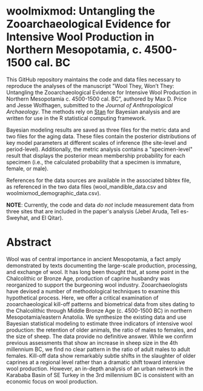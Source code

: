 # woolmixmod: Untangling the Zooarchaeological Evidence for Intensive Wool Production in Northern Mesopotamia, c. 4500-1500 cal. BC

This GitHub repository maintains the code and data files necessary to reproduce the analyses of the manuscript "Wool They, Won’t They: Untangling the Zooarchaeological Evidence for Intensive Wool Production in Northern Mesopotamia c. 4500-1500 cal. BC”, authored by Max D. Price and Jesse Wolfhagen, submitted to the *Journal of Anthropological Archaeology*. The methods rely on [Stan](https://mc-stan.org/) for Bayesian analysis and are written for use in the R statistical computing framework.

Bayesian modeling results are saved as three files for the metric data and two files for the aging data. These files contain the posterior distributions of key model parameters at different scales of inference (the site-level and period-level). Additionally, the metric analysis contains a "specimen-level" result that displays the posterior mean membership probability for each specimen (i.e., the calculated probability that a specimen is immature, female, or male).

References for the data sources are available in the associated bibtex file, as referenced in the two data files (wool_mandible_data.csv and woolmixmod_demographic_data.csv).

**NOTE**: Currently, the code and data *do not* include measurement data from three sites that are included in the paper's analysis (Jebel Aruda, Tell es-Sweyhat, and El Qitar).

# Abstract	

Wool was of central importance in ancient Mesopotamia, a fact amply demonstrated by texts documenting the large-scale production, processing, and exchange of wool. It has long been thought that, at some point in the Chalcolithic or Bronze Age, production of caprine husbandry was reorganized to support the burgeoning wool industry. Zooarchaeologists have devised a number of methodological techniques to examine this hypothetical process. Here, we offer a critical examination of zooarchaeological kill-off patterns and biometrical data from sites dating to the Chalcolithic through Middle Bronze Age (c. 4500-1500 BC) in northern Mesopotamia/eastern Anatolia. We synthesize the existing data and use Bayesian statistical modeling to estimate three indicators of intensive wool production: the retention of older animals, the ratio of males to females, and the size of sheep. The data provide no definitive answer. While we confirm previous assessments that show an increase in sheep size in the 4th millennium BC, we find no clear pattern in the ratio of adult males to adult females. Kill-off data show remarkably subtle shifts in the slaughter of older caprines at a regional level rather than a dramatic shift toward intensive wool production. However, an in-depth analysis of an urban network in the Karababa Basin of SE Turkey in the 3rd millennium BC is consistent with an economic focus on wool production.
